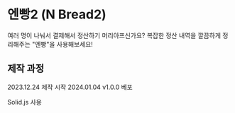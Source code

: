 # 엔빵2 (N Bread2)

여러 명이 나눠서 결제해서 정산하기 머리아프신가요?
복잡한 정산 내역을 깔끔하게 정리해주는 "엔빵"을 사용해보세요!

## 제작 과정

2023.12.24 제작 시작
2024.01.04 v1.0.0 베포

Solid.js 사용
